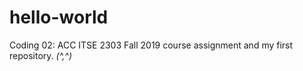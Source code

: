# hello-world
Coding 02: ACC ITSE 2303 Fall 2019 course assignment and my first repository. *(^,^)*
